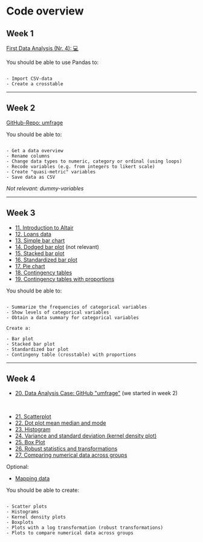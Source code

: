 # Code overview

## Week 1

[First Data Analysis (Nr. 4): 💻](../ae/ae1/01-1b-netflix-g.ipynb)

You should be able to use Pandas to:

```{note}

- Import CSV-data
- Create a crosstable

```

---

## Week 2

[GitHub-Repo: umfrage](https://github.com/kirenz/umfrage)


You should be able to:

```{note}

- Get a data overview
- Rename columns
- Change data types to numeric, category or ordinal (using loops)
- Recode variables (e.g. from integers to likert scale)
- Create "quasi-metric" variables
- Save data as CSV

```

*Not relevant: dummy-variables*

---

## Week 3

- [11. Introduction to Altair](../code/11-altair_introduction_p.ipynb)
- [12. Loans data](../code/12-data-overview.ipynb)
- [13. Simple bar chart](../code/13-bar-chart-altair.ipynb)
- [14. Dodged bar plot](../code/14-dodged-bar-chart-altair.ipynb) (not relevant)
- [15. Stacked bar plot](../code/15-stacked-bar-chart-altair.ipynb)
- [16. Standardized bar plot](../code/16-standardized-bar-chart-altair.ipynb)
- [17. Pie chart](../code/17-pie-charts-altair.ipynb)
- [18. Contingency tables](../code/18-contingency-table-bar-plot.ipynb)
- [19. Contingency tables with proportions](../code/19-row-column-proportions.ipynb)


You should be able to:

```{note}

- Summarize the frequencies of categorical variables 
- Show levels of categorical variables
- Obtain a data summary for categorical variables

Create a:

- Bar plot
- Stacked bar plot
- Standardized bar plot 
- Contingeny table (crosstable) with proportions

```

---

## Week 4

- [20. Data Analysis Case: GitHub "umfrage"](https://github.com/kirenz/umfrage) (we started in week 2) 

<br>

- [21. Scatterplot](../code/21-scatterplot-paired-data-altair.ipynb)
- [22. Dot plot mean median and mode](../code/22-dot-plots-mean-altair.ipynb)
- [23. Histogram ](../code/23-histograms-altair.ipynb)
- [24. Variance and standard deviation (kernel density plot)](../code/24-histograms-kernel-density-altair.ipynb)
- [25. Box Plot](../code/25-box-plot-altair.ipynb)
- [26. Robust statistics and transformations](../code/26-transforming-data-altair.ipynb)
- [27. Comparing numerical data across groups](../code/27-comparisons-across-groups-altair.ipynb)

Optional:

- [Mapping data](../code/mapping-data-altair.ipynb)



You should be able to create:

```{note}

- Scatter plots
- Histograms
- Kernel density plots
- Boxplots
- Plots with a log transformation (robust transformations)
- Plots to compare numerical data across groups

```
